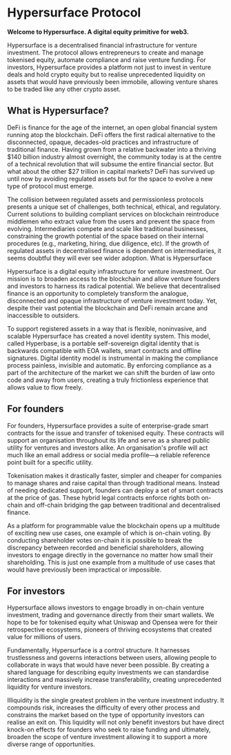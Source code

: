 # Hypersurface Protocol

**Welcome to Hypersurface. A digital equity primitive for web3.**

Hypersurface is a decentralised financial infrastructure for venture investment. The protocol allows entrepreneurs to create and manage tokenised equity, automate compliance and raise venture funding. For investors, Hypersurface provides a platform not just to invest in venture deals and hold crypto equity but to realise unprecedented liquidity on assets that would have previously been immobile, allowing venture shares to be traded like any other crypto asset.

## What is Hypersurface?

DeFi is finance for the age of the internet, an open global financial system running atop the blockchain. DeFi offers the first radical alternative to the disconnected, opaque, decades-old practices and infrastructure of traditional finance. Having grown from a relative backwater into a thriving $140 billion industry almost overnight, the community today is at the centre of a technical revolution that will subsume the entire financial sector. But what about the other $27 trillion in capital markets? DeFi has survived up until now by avoiding regulated assets but for the space to evolve a new type of protocol must emerge.

The collision between regulated assets and permissionless protocols presents a unique set of challenges, both technical, ethical, and regulatory. Current solutions to building compliant services on blockchain reintroduce middlemen who extract value from the users and prevent the space from evolving. Intermediaries compete and scale like traditional businesses, constraining the growth potential of the space based on their internal procedures (e.g., marketing, hiring, due diligence, etc). If the growth of regulated assets in decentralised finance is dependent on intermediaries, it seems doubtful they will ever see wider adoption.
What is Hypersurface

Hypersurface is a digital equity infrastructure for venture investment. Our mission is to broaden access to the blockchain and allow venture founders and investors to harness its radical potential. We believe that decentralised finance is an opportunity to completely transform the analogue, disconnected and opaque infrastructure of venture investment today. Yet, despite their vast potential the blockchain and DeFi remain arcane and inaccessible to outsiders.

To support registered assets in a way that is flexible, noninvasive, and scalable Hypersurface has created a novel identity system. This model, called Hyperbase, is a portable self-sovereign digital identity that is backwards compatible with EOA wallets, smart contracts and offline signatures. Digital identity model is instrumental in making the compliance process painless, invisible and automatic. By enforcing compliance as a part of the architecture of the market we can shift the burden of law onto code and away from users, creating a truly frictionless experience that allows value to flow freely.

## For founders

For founders, Hypersurface provides a suite of enterprise-grade smart contracts for the issue and transfer of tokenised equity. These contracts will support an organisation throughout its life and serve as a shared public utility for ventures and investors alike. An organisation's profile will act much like an email address or social media profile—a reliable reference point built for a specific utility.

Tokenisation makes it drastically faster, simpler and cheaper for companies to manage shares and raise capital than through traditional means. Instead of needing dedicated support, founders can deploy a set of smart contracts at the price of gas. These hybrid legal contracts enforce rights both on-chain and off-chain bridging the gap between traditional and decentralised finance.

As a platform for programmable value the blockchain opens up a multitude of exciting new use cases, one example of which is on-chain voting. By conducting shareholder votes on-chain it is possible to break the discrepancy between recorded and beneficial shareholders, allowing investors to engage directly in the governance no matter how small their shareholding. This is just one example from a multitude of use cases that would have previously been impractical or impossible. 
		
## For investors

Hypersurface allows investors to engage broadly in on-chain venture investment, trading and governance directly from their smart wallets. We hope to be for tokenised equity what Uniswap and Opensea were for their retrospective ecosystems, pioneers of thriving ecosystems that created value for millions of users. 

Fundamentally, Hypersurface is a control structure. It harnesses trustlessness and governs interactions between users, allowing people to collaborate in ways that would have never been possible. By creating a shared language for describing equity investments we can standardise interactions and massively increase transferability, creating unprecedented liquidity for venture investors.

Illiquidity is the single greatest problem in the venture investment industry. It compounds risk, increases the difficulty of every other process and constrains the market based on the type of opportunity investors can realise an exit on. This liquidity will not only benefit investors but have direct knock-on effects for founders who seek to raise funding and ultimately, broaden the scope of venture investment allowing it to support a more diverse range of opportunities.
